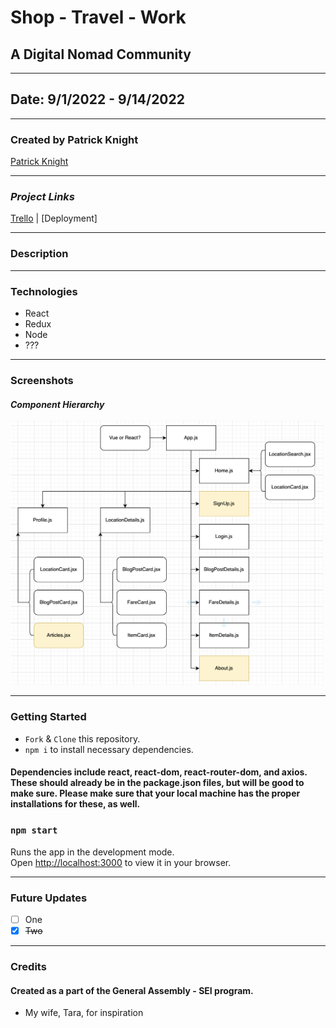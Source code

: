 # Shop - Travel - Work

## A Digital Nomad Community

---

## Date: 9/1/2022 - 9/14/2022

---

### Created by Patrick Knight

[Patrick Knight](https://www.linkedin.com/in/patrick-f-knight/)

---

### **_Project Links_**

[Trello](https://trello.com/b/OW6x9FLC/ga-capstone) | [Deployment]

---

### Description

---

### Technologies

* React
* Redux
* Node
* ???

---

### Screenshots

#### **_Component Hierarchy_**

<img alt="component hierarchy diagram" width='500' src="./public/STW_CHD.png" />

---

### Getting Started

- `Fork` & `Clone` this repository.
- `npm i` to install necessary dependencies.

#### Dependencies include react, react-dom, react-router-dom, and axios. These should already be in the package.json files, but will be good to make sure. Please make sure that your local machine has the proper installations for these, as well.

### `npm start`

Runs the app in the development mode.\
Open [http://localhost:3000](http://localhost:3000) to view it in your browser.

---

### Future Updates

- [ ] One
- [x] ~~Two~~

---

### Credits

#### Created as a part of the General Assembly - SEI program.

* My wife, Tara, for inspiration